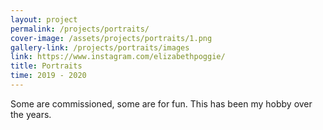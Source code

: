 ```yaml
---
layout: project
permalink: /projects/portraits/
cover-image: /assets/projects/portraits/1.png
gallery-link: /projects/portraits/images
link: https://www.instagram.com/elizabethpoggie/
title: Portraits
time: 2019 - 2020
---
```


Some are commissioned, some are for fun. This has been my hobby over the years.
